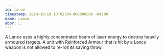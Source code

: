 ```yaml
---
id: lance
timestamp: 2014-10-10 10:02:04.000000000 -04:00
name: Lance
abbr: L
---
```

<p>A Lance uses a highly concentrated beam of laser energy to destroy heavily armoured targets. A unit with Reinforced Armour that is hit by a Lance weapon is not allowed to re-roll its saving throw.</p>